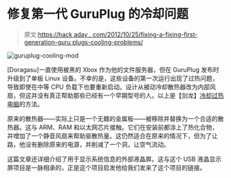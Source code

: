 # 修复第一代 GuruPlug 的冷却问题

> 原文:[https://hack aday . com/2012/10/25/fixing-a-fixing-first-generation-guru plugs-cooling-problems/](https://hackaday.com/2012/10/25/fixing-a-first-generation-guruplugs-cooling-problems/)

![](../Images/8afa8fb6e2f39635fdf2e5a916b01bd5.png "guruplug-cooling-mod")

[Doragasu]一直使用被黑的 Xbox 作为他的文件服务器，但在 GuruPlug 发布时升级到了单板 Linux 设备。不幸的是，这些设备的第一次运行出现了过热问题，导致即使在中等 CPU 负载下也要重新启动。设计从被动冷却散热器改为内部风扇，但这并没有真正帮助那些已经有一个早期型号的人。以上是【剑龙】[冷却过热电脑](http://kernelhacks.blogspot.com/2012/04/my-guruplug-usblcd.html)的方法。

原来的散热器——实际上只是一个无鳍的金属板——被移除并替换为一个合适的散热器。这与 ARM、RAM 和以太网芯片接触。它们在安装前都涂上了热化合物，并增加了一个静音风扇来帮助驱散热量。这仍然适合在原来的情况下，但为了让路，他没有删除原来的电源，并削减了一个洞，让空气流动。

这篇文章还详细介绍了用于显示系统信息的外部液晶屏。这与这个 USB 液晶显示屏项目是一脉相承的，正是这个项目启发他给我们发来了这个项目的链接。